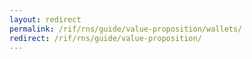 ```yaml
---
layout: redirect
permalink: /rif/rns/guide/value-proposition/wallets/
redirect: /rif/rns/guide/value-proposition/
---
```

